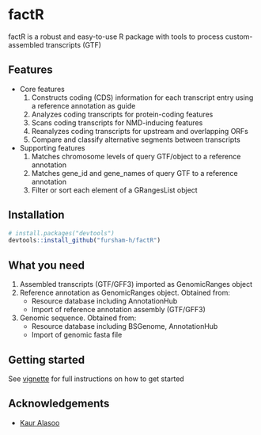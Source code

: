 # factR

factR is a robust and easy-to-use R package with tools to process custom-assembled transcripts (GTF)

## Features
* Core features 
  1. Constructs coding (CDS) information for each transcript entry using a reference annotation as guide
  2. Analyzes coding transcripts for protein-coding features
  3. Scans coding transcripts for NMD-inducing features
  4. Reanalyzes coding transcripts for upstream and overlapping ORFs
  5. Compare and classify alternative segments between transcripts
* Supporting features 
  1. Matches chromosome levels of query GTF/object to a reference annotation
  2. Matches gene_id and gene_names of query GTF to a reference annotation
  3. Filter or sort each element of a GRangesList object

## Installation
```r
# install.packages("devtools")
devtools::install_github("fursham-h/factR")
```

## What you need
1. Assembled transcripts (GTF/GFF3) imported as GenomicRanges object
2. Reference annotation as GenomicRanges object. Obtained from:
    * Resource database including AnnotationHub
    * Import of reference annotation assembly (GTF/GFF3)
3. Genomic sequence. Obtained from:
    * Resource database including BSGenome, AnnotationHub
    * Import of genomic fasta file

## Getting started
See [vignette](https://htmlpreview.github.io/?https://github.com/fursham-h/factR/blob/master/vignettes/factR.html) for full instructions on how to get started

## Acknowledgements
* [Kaur Alasoo](https://github.com/kauralasoo)
